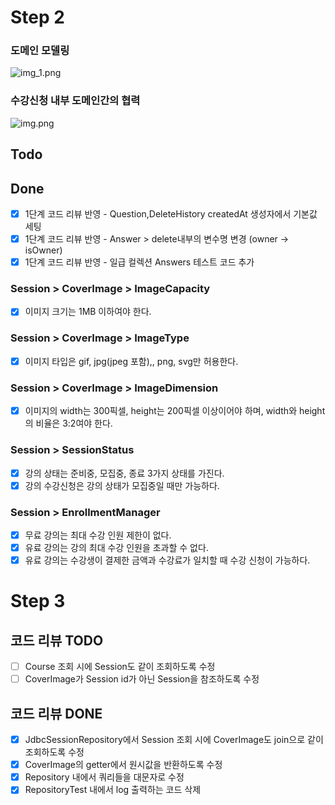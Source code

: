 # Step 2

### 도메인 모델링

![img_1.png](../courses/image/img_1.png)

### 수강신청 내부 도메인간의 협력

![img.png](../courses/image/img.png)

## Todo

## Done

- [X] 1단계 코드 리뷰 반영 - Question,DeleteHistory createdAt 생성자에서 기본값 세팅
- [X] 1단계 코드 리뷰 반영 - Answer > delete내부의 변수명 변경 (owner -> isOwner)
- [X] 1단계 코드 리뷰 반영 - 일급 컬렉션 Answers 테스트 코드 추가

### Session > CoverImage > ImageCapacity

- [X] 이미지 크기는 1MB 이하여야 한다.

### Session > CoverImage > ImageType

- [X] 이미지 타입은 gif, jpg(jpeg 포함),, png, svg만 허용한다.

### Session > CoverImage > ImageDimension

- [X] 이미지의 width는 300픽셀, height는 200픽셀 이상이어야 하며, width와 height의 비율은 3:2여야 한다.

### Session > SessionStatus

- [X] 강의 상태는 준비중, 모집중, 종료 3가지 상태를 가진다.
- [X] 강의 수강신청은 강의 상태가 모집중일 때만 가능하다.

### Session > EnrollmentManager

- [X] 무료 강의는 최대 수강 인원 제한이 없다.
- [X] 유료 강의는 강의 최대 수강 인원을 초과할 수 없다.
- [X] 유료 강의는 수강생이 결제한 금액과 수강료가 일치할 때 수강 신청이 가능하다.

# Step 3

## 코드 리뷰 TODO
- [ ] Course 조회 시에 Session도 같이 조회하도록 수정
- [ ] CoverImage가 Session id가 아닌 Session을 참조하도록 수정

## 코드 리뷰 DONE
- [X] JdbcSessionRepository에서 Session 조회 시에 CoverImage도 join으로 같이 조회하도록 수정
- [X] CoverImage의 getter에서 원시값을 반환하도록 수정
- [X] Repository 내에서 쿼리들을 대문자로 수정
- [X] RepositoryTest 내에서 log 출력하는 코드 삭제
